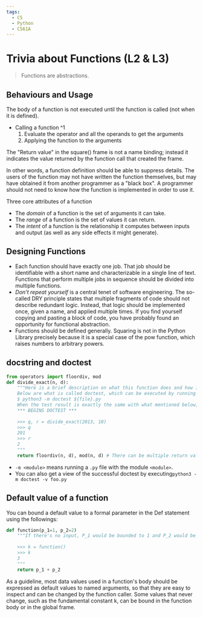 ```yaml
---
tags:
  - CS
  - Python
  - CS61A
---
```

Trivia about Functions (L2 & L3)
===
> Functions are abstractions.

## Behaviours and Usage
The body of a function is not executed until the function is called (not when it is defined).

- Calling a function ^1
	1. Evaluate the operator and all the operands to get the arguments
	2. Applying the function to the arguments

The "Return value" in the square() frame is not a name binding; instead it indicates the value returned by the function call that created the frame.

In other words, a function definition should be able to suppress details. The users of the function may not have written the function themselves, but may have obtained it from another programmer as a "black box". A programmer should not need to know how the function is implemented in order to use it.

Three core attributes of a function
- The _domain_ of a function is the set of arguments it can take.
- The _range_ of a function is the set of values it can return.
- The _intent_ of a function is the relationship it computes between inputs and output (as well as any side effects it might generate).

## Designing Functions
- Each function should have exactly one job. That job should be identifiable with a short name and characterizable in a single line of text. Functions that perform multiple jobs in sequence should be divided into multiple functions.
- _Don't repeat yourself_ is a central tenet of software engineering. The so-called DRY principle states that multiple fragments of code should not describe redundant logic. Instead, that logic should be implemented once, given a name, and applied multiple times. If you find yourself copying and pasting a block of code, you have probably found an opportunity for functional abstraction.
- Functions should be defined generally. Squaring is not in the Python Library precisely because it is a special case of the pow function, which raises numbers to arbitrary powers.
## docstring and doctest
```python
from operators import floordiv, mod
def divide_exact(n, d):
	"""Here is a brief description on what this function does and how it behaves.
	Below are what is called doctest, which can be executed by running the following in the commandline:
	$ python3 -m doctest ${file}.py
	When the test result is exactly the same with what mentioned below, shell will return 0 exit code (nothing happens). If it's the opposite, there'll be an error infomation.
	*** BEGINS DOCTEST ***
	
	>>> q, r = divide_exact(2013, 10)
	>>> q
	201
	>>> r
	2
	"""
	return floordiv(n, d), mod(n, d) # There can be multiple return values in Python.
```
- `-m <module>` means running a `.py` file with the module `<module>`.
- You can also get a view of the successful doctest by executing`python3 -m doctest -v foo.py`
## Default value of a function
You can bound a default value to a formal parameter in the Def statement using the followings:
```python
def function(p_1=1, p_2=2)
	"""If there's no input, P_1 would be bounded to 1 and P_2 would be bounded to 2.
	
	>>> k = function()
	>>> k
	3
	"""
	return p_1 + p_2
```
As a guideline, most data values used in a function's body should be expressed as default values to named arguments, so that they are easy to inspect and can be changed by the function caller. Some values that never change, such as the fundamental constant k, can be bound in the function body or in the global frame.